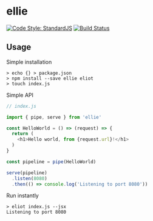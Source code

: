 # ellie

[![Code Style: StandardJS](https://img.shields.io/badge/code%20style-standard-brightgreen.svg)](http://standardjs.com)
[![Build Status](https://travis-ci.org/emilniklas/ellie.svg?branch=develop)](https://travis-ci.org/emilniklas/ellie)

## Usage

Simple installation

```shell
> echo {} > package.json
> npm install --save ellie eliot
> touch index.js
```

Simple API

```javascript
// index.js

import { pipe, serve } from 'ellie'

const HelloWorld = () => (request) => {
  return (
    <h1>Hello world, from {request.url}!</h1>
  )
}

const pipeline = pipe(HelloWorld)

serve(pipeline)
  .listen(8080)
  .then(() => console.log('Listening to port 8080'))
```

Run instantly

```shell
> eliot index.js --jsx
Listening to port 8080
```
